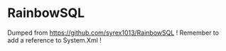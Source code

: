 # RainbowSQL
Dumped from https://github.com/syrex1013/RainbowSQL
! Remember to add a reference to System.Xml !
